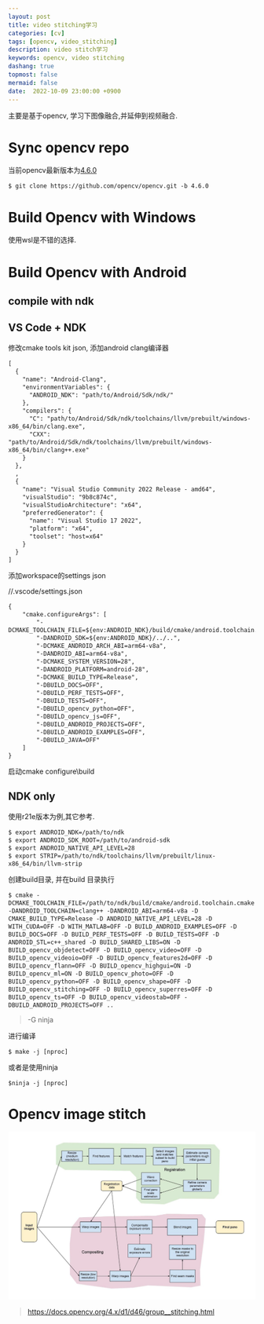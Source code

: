 ```yaml
---
layout: post
title: video stitching学习
categories: [cv]
tags: [opencv, video_stitching]
description: video stitch学习
keywords: opencv, video stitching
dashang: true
topmost: false
mermaid: false
date:  2022-10-09 23:00:00 +0900
---
```


主要是基于opencv, 学习下图像融合,并延伸到视频融合.

<!-- more -->

# Sync opencv repo

当前opencv最新版本为[4.6.0](https://github.com/opencv/opencv/releases/tag/4.6.0)

```shell
$ git clone https://github.com/opencv/opencv.git -b 4.6.0
```

## 

# Build Opencv with Windows

使用wsl是不错的选择.

# Build Opencv with Android

## compile with ndk

## VS Code + NDK

修改cmake tools kit json, 添加android clang编译器

```
[
  {
    "name": "Android-Clang",
    "environmentVariables": {
      "ANDROID_NDK": "path/to/Android/Sdk/ndk/"
    },
    "compilers": {
      "C": "path/to/Android/Sdk/ndk/toolchains/llvm/prebuilt/windows-x86_64/bin/clang.exe",
      "CXX": "path/to/Android/Sdk/ndk/toolchains/llvm/prebuilt/windows-x86_64/bin/clang++.exe"
    }
  },
  ,
  {
    "name": "Visual Studio Community 2022 Release - amd64",
    "visualStudio": "9b8c874c",
    "visualStudioArchitecture": "x64",
    "preferredGenerator": {
      "name": "Visual Studio 17 2022",
      "platform": "x64",
      "toolset": "host=x64"
    }
  }
]
```

添加workspace的settings json

//.vscode/settings.json

```
{
    "cmake.configureArgs": [
        "-DCMAKE_TOOLCHAIN_FILE=${env:ANDROID_NDK}/build/cmake/android.toolchain.cmake",
        "-DANDROID_SDK=${env:ANDROID_NDK}/../..",
        "-DCMAKE_ANDROID_ARCH_ABI=arm64-v8a",
        "-DANDROID_ABI=arm64-v8a",
        "-DCMAKE_SYSTEM_VERSION=28",
        "-DANDROID_PLATFORM=android-28",
        "-DCMAKE_BUILD_TYPE=Release",
        "-DBUILD_DOCS=OFF",
        "-DBUILD_PERF_TESTS=OFF",
        "-DBUILD_TESTS=OFF",
        "-DBUILD_opencv_python=OFF",
        "-DBUILD_opencv_js=OFF",
        "-DBUILD_ANDROID_PROJECTS=OFF",
        "-DBUILD_ANDROID_EXAMPLES=OFF",
        "-DBUILD_JAVA=OFF"
    ]
}
```

启动cmake configure\build

## NDK only

使用r21e版本为例,其它参考.

```shell
$ export ANDROID_NDK=/path/to/ndk
$ export ANDROID_SDK_ROOT=/path/to/android-sdk
$ export ANDROID_NATIVE_API_LEVEL=28
$ export STRIP=/path/to/ndk/toolchains/llvm/prebuilt/linux-x86_64/bin/llvm-strip
```
创建build目录, 并在build 目录执行
```shell
$ cmake -DCMAKE_TOOLCHAIN_FILE=/path/to/ndk/build/cmake/android.toolchain.cmake -DANDROID_TOOLCHAIN=clang++ -DANDROID_ABI=arm64-v8a -D CMAKE_BUILD_TYPE=Release -D ANDROID_NATIVE_API_LEVEL=28 -D WITH_CUDA=OFF -D WITH_MATLAB=OFF -D BUILD_ANDROID_EXAMPLES=OFF -D BUILD_DOCS=OFF -D BUILD_PERF_TESTS=OFF -D BUILD_TESTS=OFF -D ANDROID_STL=c++_shared -D BUILD_SHARED_LIBS=ON -D BUILD_opencv_objdetect=OFF -D BUILD_opencv_video=OFF -D BUILD_opencv_videoio=OFF -D BUILD_opencv_features2d=OFF -D BUILD_opencv_flann=OFF -D BUILD_opencv_highgui=ON -D BUILD_opencv_ml=ON -D BUILD_opencv_photo=OFF -D BUILD_opencv_python=OFF -D BUILD_opencv_shape=OFF -D BUILD_opencv_stitching=OFF -D BUILD_opencv_superres=OFF -D BUILD_opencv_ts=OFF -D BUILD_opencv_videostab=OFF -DBUILD_ANDROID_PROJECTS=OFF ..
```

> -G ninja

进行编译

```shell
$ make -j [nproc]
```

或者是使用ninja

```shell
$ninja -j [nproc]
```

# Opencv image stitch

![StitchingPipeline.jpg](assets/StitchingPipeline.jpg)

> https://docs.opencv.org/4.x/d1/d46/group__stitching.html
